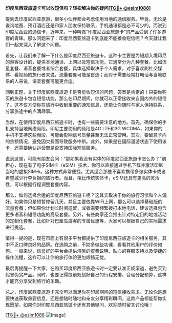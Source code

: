 **印度尼西亚旅遊卡可以收短信吗？轻松解决你的疑问[[TG💪+ @esim1088](https://t.me/s/esim1088)]**

提到去印度尼西亚旅游，很多小伙伴都会考虑使用当地的通信服务。毕竟，无论是查询地图、预订酒店还是和家人朋友保持联系，手机通讯都是必不可少的。而说到印度尼西亚的通信卡，近年来，一种叫做“印度尼西亚旅遊卡”的产品受到了许多游客的青睐。那么问题来了：印度尼西亚旅遊卡到底能不能接收短信呢？今天就让我们一起来深入了解这个问题。

首先，让我们来了解一下什么是印度尼西亚旅遊卡。这种卡主要是为短期入境印尼的游客设计的，提供本地通话、上网以及短信功能。它通常分为几种套餐，比如流量套餐、语音套餐或者综合套餐，具体选择取决于个人需求。对于喜欢刷社交媒体、看视频的旅行者来说，流量套餐可能是首选；而对于需要经常打电话与当地联系的人来说，语音套餐可能更合适。

回到正题，关于印度尼西亚旅遊卡是否能收短信的问题，答案是肯定的！只要你购买的旅遊卡包含短信功能，那么在印尼期间，你就可以正常接收来自国内外的短信了。这不仅方便你在旅行中收到重要的通知信息，还能让你随时与家人保持联系，分享旅途中的点滴趣事。

当然，在使用印度尼西亚旅遊卡时，也有一些需要注意的地方。首先，确保你的手机支持当地网络频段。印尼主要使用的频段是4G LTE和3G WCDMA，如果你的手机不支持这些频段，可能会影响信号质量甚至无法正常使用。其次，要留意卡内的余额情况，避免因欠费而导致服务中断。此外，如果是在国际漫游状态下使用该卡，还需要确认运营商是否支持国际短信服务。

说到这里，可能有朋友会问：“那如果我没有实体的印度尼西亚旅遊卡怎么办？”别担心，现在有了电子SIM卡（eSIM）技术，你可以直接通过手机下载并激活印尼当地的虚拟SIM卡。这种方式非常便捷，尤其适合那些不喜欢携带多张实体卡或者希望减少行李负担的旅行者。而且，相比传统实体卡，eSIM还具有更高的灵活性，可以根据行程调整套餐内容。

那么，如何选择合适的印度尼西亚旅遊卡呢？这其实取决于你的旅行习惯和个人偏好。如果你只是短暂停留几天，并且主要依靠WiFi上网，那么可以选择基础版的流量套餐；但如果你计划长时间逗留，或者需要频繁拨打本地电话，建议选择包含更多语音和短信功能的高级套餐。另外，有些商家还会推出针对特定目的地或活动的定制化套餐，比如针对巴厘岛游客的专属优惠等，大家可以根据自己的实际需求进行挑选。

值得一提的是，现在市面上有很多平台都提供了印度尼西亚旅遊卡的相关服务，其中不乏口碑良好的品牌。在选购之前，不妨多做些功课，看看其他用户的评价如何。一般来说，信誉好的平台会提供清晰的资费说明、贴心的客服支持以及便捷的操作流程，这样可以让你的旅行体验更加顺畅无忧。

最后再提醒一下大家，在购买印度尼西亚旅遊卡时一定要认准正规渠道，避免买到假冒伪劣产品。同时，也要记得提前规划好自己的行程安排，合理分配预算，这样才能充分享受到旅行的乐趣。

总之，印度尼西亚旅遊卡完全可以满足你在印尼期间的短信接收需求。无论你是想要快速获取重要信息，还是想随时随地和亲友分享精彩瞬间，这款产品都能帮你实现愿望。如果你对印度尼西亚旅遊卡还有其他疑问，欢迎随时留言讨论哦！

[[TG💪+ @esim1088](https://t.me/s/esim1088) ![Image](https://i.postimg.cc/4NQfJmqS/Snipaste-2025-05-13-00-14-12.png)]